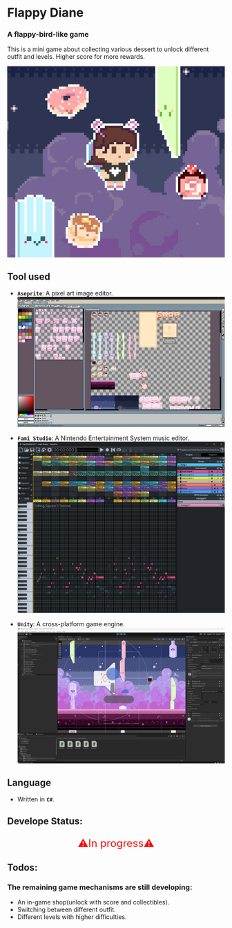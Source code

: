# Flappy Diane
### A flappy-bird-like game
This is a mini game about collecting various dessert to unlock different outfit and levels. Higher score for more rewards.

![](FlappyD_thumbnail.png "bg")

## Tool used
- **`Aseprite`**: A pixel art image editor.
![](aseprite.png "aseprite")

- **`Fami Studio`**: A Nintendo Entertainment System music editor.
![](fami.png "fami")

- **`Unity`**: A cross-platform game engine.
![](unity.png "unity")

## Language
- Written in **`C#`**.

## Develope Status:
<p style="text-align: center; color: red; font-size: 24px;">⚠️In progress⚠️</p>

## Todos:

### The remaining game mechanisms are still developing:

- An in-game shop(unlock with score and collectibles).
- Switching between different outfit.
- Different levels with higher difficulties.
